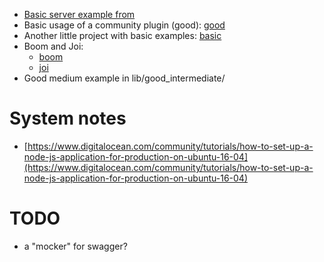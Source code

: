 * [Basic server example from](https://hapijs.com/)
* Basic usage of a community plugin (good): [good](https://hapijs.com/tutorials)
* Another little project with basic examples: [basic](https://github.com/carlok/hto)
* Boom and Joi:
  * [boom](https://github.com/hapijs/boom)
  * [joi](https://github.com/hapijs/joi )
* Good medium example in lib/good_intermediate/

# System notes
* [https://www.digitalocean.com/community/tutorials/how-to-set-up-a-node-js-application-for-production-on-ubuntu-16-04](https://www.digitalocean.com/community/tutorials/how-to-set-up-a-node-js-application-for-production-on-ubuntu-16-04)

# TODO
* a "mocker" for swagger?
